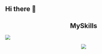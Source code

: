 ## Hi there 👋
 <H2 align="center">MySkills</H2>  <img src="https://cdn-icons-png.flaticon.com/128/6840/6840478.png" />
<p align="center">
  <a align="center" href="https://skillicons.dev">
    <img src="https://skillicons.dev/icons?i=html,css,react,javascript,nextjs,nodejs,mysql,mongodb" />
  </a>
</p>

